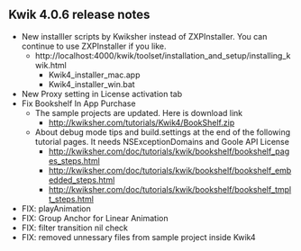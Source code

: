 
## Kwik 4.0.6 release notes
* New installler scripts by Kwiksher instead of ZXPInstaller. You can continue to use ZXPInstaller if you like.
	* http://localhost:4000/kwik/toolset/installation_and_setup/installing_kwik.html
		* Kwik4_installer_mac.app
		* Kwik4_installer_win.bat
* New Proxy setting in License activation tab
* Fix Bookshelf In App Purchase
	* The sample projects are updated. Here is download link
		* http://kwiksher.com/tutorials/Kwik4/BookShelf.zip
	* About debug mode tips and build.settings at the end of the following tutorial pages. It needs NSExceptionDomains and Goole API License
		* http://kwiksher.com/doc/tutorials/kwik/bookshelf/bookshelf_pages_steps.html
		* http://kwiksher.com/doc/tutorials/kwik/bookshelf/bookshelf_embedded_steps.html
		* http://kwiksher.com/doc/tutorials/kwik/bookshelf/bookshelf_tmplt_steps.html
* FIX: playAnimation
* FIX: Group Anchor for Linear Animation
* FIX: filter transition nil check
* FIX: removed unnessary files from sample project inside Kwik4 